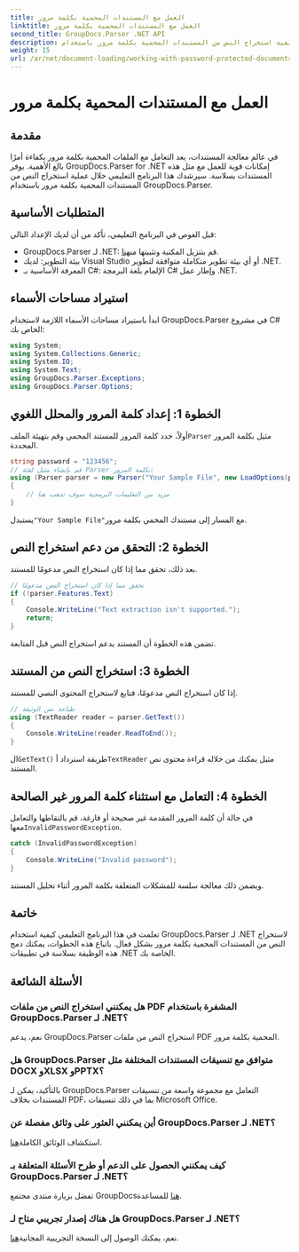 ```yaml
---
title: العمل مع المستندات المحمية بكلمة مرور
linktitle: العمل مع المستندات المحمية بكلمة مرور
second_title: GroupDocs.Parser .NET API
description: تعرف على كيفية استخراج النص من المستندات المحمية بكلمة مرور باستخدام GroupDocs.Parser لـ .NET. تعزيز قدرات معالجة المستندات الخاصة بك.
weight: 15
url: /ar/net/document-loading/working-with-password-protected-documents/
---
```


# العمل مع المستندات المحمية بكلمة مرور

## مقدمة
في عالم معالجة المستندات، يعد التعامل مع الملفات المحمية بكلمة مرور بكفاءة أمرًا بالغ الأهمية. يوفر GroupDocs.Parser for .NET إمكانات قوية للعمل مع مثل هذه المستندات بسلاسة. سيرشدك هذا البرنامج التعليمي خلال عملية استخراج النص من المستندات المحمية بكلمة مرور باستخدام GroupDocs.Parser.
## المتطلبات الأساسية
قبل الغوص في البرنامج التعليمي، تأكد من أن لديك الإعداد التالي:
-  GroupDocs.Parser لـ .NET: قم بتنزيل المكتبة وتثبيتها من[هنا](https://releases.groupdocs.com/parser/net/).
- بيئة التطوير: لديك Visual Studio أو أي بيئة تطوير متكاملة متوافقة لتطوير .NET.
- المعرفة الأساسية بـ C#: الإلمام بلغة البرمجة C# وإطار عمل .NET.

## استيراد مساحات الأسماء
ابدأ باستيراد مساحات الأسماء اللازمة لاستخدام GroupDocs.Parser في مشروع C# الخاص بك:
```csharp
using System;
using System.Collections.Generic;
using System.IO;
using System.Text;
using GroupDocs.Parser.Exceptions;
using GroupDocs.Parser.Options;
```

## الخطوة 1: إعداد كلمة المرور والمحلل اللغوي
 أولاً، حدد كلمة المرور للمستند المحمي وقم بتهيئة الملف`Parser` مثيل بكلمة المرور المحددة.
```csharp
string password = "123456";
// قم بإنشاء مثيل لفئة Parser بكلمة المرور:
using (Parser parser = new Parser("Your Sample File", new LoadOptions(password)))
{
    // مزيد من التعليمات البرمجية سوف تذهب هنا
}
```
 يستبدل`"Your Sample File"`مع المسار إلى مستندك المحمي بكلمة مرور.
## الخطوة 2: التحقق من دعم استخراج النص
بعد ذلك، تحقق مما إذا كان استخراج النص مدعومًا للمستند.
```csharp
// تحقق مما إذا كان استخراج النص مدعومًا
if (!parser.Features.Text)
{
    Console.WriteLine("Text extraction isn't supported.");
    return;
}
```
تضمن هذه الخطوة أن المستند يدعم استخراج النص قبل المتابعة.
## الخطوة 3: استخراج النص من المستند
إذا كان استخراج النص مدعومًا، فتابع لاستخراج المحتوى النصي للمستند.
```csharp
// طباعة نص الوثيقة
using (TextReader reader = parser.GetText())
{
    Console.WriteLine(reader.ReadToEnd());
}
```
 ال`GetText()` طريقة استرداد أ`TextReader` مثيل يمكنك من خلاله قراءة محتوى نص المستند.
## الخطوة 4: التعامل مع استثناء كلمة المرور غير الصالحة
 في حالة أن كلمة المرور المقدمة غير صحيحة أو فارغة، قم بالتقاطها والتعامل معها`InvalidPasswordException`.
```csharp
catch (InvalidPasswordException)
{
    Console.WriteLine("Invalid password");
}
```
ويضمن ذلك معالجة سلسة للمشكلات المتعلقة بكلمة المرور أثناء تحليل المستند.

## خاتمة
تعلمت في هذا البرنامج التعليمي كيفية استخدام GroupDocs.Parser لـ .NET لاستخراج النص من المستندات المحمية بكلمة مرور بشكل فعال. باتباع هذه الخطوات، يمكنك دمج هذه الوظيفة بسلاسة في تطبيقات .NET الخاصة بك.

## الأسئلة الشائعة
### هل يمكنني استخراج النص من ملفات PDF المشفرة باستخدام GroupDocs.Parser لـ .NET؟
نعم، يدعم GroupDocs.Parser استخراج النص من ملفات PDF المحمية بكلمة مرور.
### هل GroupDocs.Parser متوافق مع تنسيقات المستندات المختلفة مثل DOCX وXLSX وPPTX؟
بالتأكيد، يمكن لـ GroupDocs.Parser التعامل مع مجموعة واسعة من تنسيقات المستندات بخلاف PDF، بما في ذلك تنسيقات Microsoft Office.
### أين يمكنني العثور على وثائق مفصلة عن GroupDocs.Parser لـ .NET؟
 استكشاف الوثائق الكاملة[هنا](https://tutorials.groupdocs.com/parser/net/).
### كيف يمكنني الحصول على الدعم أو طرح الأسئلة المتعلقة بـ GroupDocs.Parser لـ .NET؟
 تفضل بزيارة منتدى مجتمع GroupDocs[هنا](https://forum.groupdocs.com/c/parser/17) للمساعدة.
### هل هناك إصدار تجريبي متاح لـ GroupDocs.Parser لـ .NET؟
 نعم، يمكنك الوصول إلى النسخة التجريبية المجانية[هنا](https://releases.groupdocs.com/).